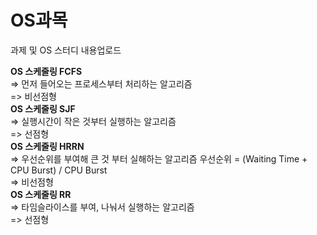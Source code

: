 # OS과목

과제 및 OS 스터디 내용업로드

<strong> OS 스케줄링 FCFS <br> </strong>
=> 먼저 들어오는 프로세스부터 처리하는 알고리즘 <br>
=> 비선점형
<br>
<strong> OS 스케줄링 SJF <br></strong>
=> 실행시간이 작은 것부터 실행하는 알고리즘 <br>
=> 선점형
<br>
<strong> OS 스케줄링 HRRN <br></strong>
=> 우선순위를 부여해 큰 것 부터 실해하는 알고리즘 우선순위 = (Waiting Time + CPU Burst) / CPU Burst<br>
=> 비선점형
<br>
<strong> OS 스케줄링 RR <br></strong>
=> 타임슬라이스를 부여, 나눠서 실행하는 알고리즘 <br>
=> 선점형
<br>
